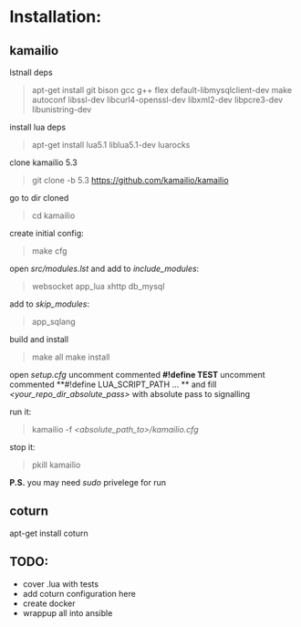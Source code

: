 # Installation:

## kamailio

Istnall deps
> apt-get install git bison gcc g++ flex default-libmysqlclient-dev make autoconf libssl-dev libcurl4-openssl-dev libxml2-dev libpcre3-dev libunistring-dev 

install lua deps
> apt-get install lua5.1 liblua5.1-dev luarocks 

clone kamailio 5.3
> git clone -b 5.3 https://github.com/kamailio/kamailio

go to dir cloned
> cd kamailio

create initial config:
> make cfg

open *src/modules.lst* and add to *include_modules*: 
> websocket app_lua xhttp db_mysql

add to *skip_modules*:
> app_sqlang

build and install
> make all
> make install

open *setup.cfg*
uncomment commented **#!define TEST**
uncomment commented **#!define LUA_SCRIPT_PATH ... ** and fill *<your_repo_dir_absolute_pass>* with absolute pass to signalling

run it:
> kamailio -f *<absolute_path_to>/kamailio.cfg*

stop it:
> pkill kamailio

**P.S.** you may need _sudo_ privelege for run
## coturn

apt-get install coturn

## TODO:
 - cover .lua with tests
 - add coturn configuration here
 - create docker
 - wrappup all into ansible
